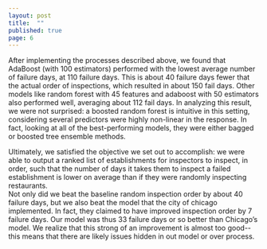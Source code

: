 ```yaml
---
layout: post
title:  ""
published: true
page: 6
---
```


After implementing the processes described above, we found that AdaBoost (with 100 estimators) performed 
with the lowest average number of failure days, at 110 failure days.  This is about 40 failure days 
fewer that the actual order of inspections, which resulted in about 150 fail days. Other models like 
random forest with 45 features and adaboost with 50 estimators also performed well, averaging about 112 
fail days.  In analyzing this result, we were not surprised:  a boosted random forest is intuitive in 
this setting, considering several predictors were highly non-linear in the response.  In fact, looking 
at all of the best-performing models, they were either bagged or boosted tree ensemble methods.  


Ultimately, we satisfied the objective we set out to accomplish: we were able to output a ranked list of 
establishments for inspectors to inspect, in order, such that the number of days it takes them to 
inspect a failed establishment is lower on average than if they were randomly inspecting restaurants.  
Not only did we beat the baseline random inspection order by about 40 failure days, but we also beat the 
model that the city of chicago implemented.  In fact, they claimed to have improved inspection order by 
7 failure days.  Our model was thus 33 failure days or so better than Chicago’s model. We realize that 
this strong of an improvement is almost too good--this means that there are likely issues hidden in out 
model or over process.


